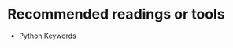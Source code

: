 # Recommended readings or tools

* [Python Keywords](https://www.w3schools.com/python/python_ref_keywords.asp)
